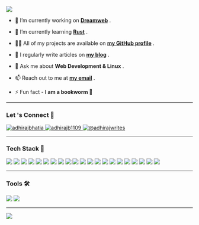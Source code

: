<img src="https://readme-typing-svg.herokuapp.com/?size=24&center=true&vCenter=true&width=600&height=80&lines=Hi+%2C+I+am+Adhiraj+Bhatia+!;A+Full+Stack+Engineer+From+India+%3A)" align="center" />

- 🔭 I’m currently working on [**Dreamweb**](https://dreamweb.so/) .

- 🌱 I’m currently learning [**Rust**](https://rust-lang.org/) .

- 👨‍💻 All of my projects are available on [**my GitHub profile**](https://github.com/adhirajb1109?tab=repositories) .

- 📝 I regularly write articles on [**my blog**](https://blog.adhiraj.site/) .

- 💬 Ask me about **Web Development & Linux** .

- 📫 Reach out to me at [**my email**](mailto:adhirajb1109@gmail.com) .

- ⚡ Fun fact - **I am a bookworm 📖**
<hr>
<h3 align="left">Let 's Connect 💬</h3>
<a href="https://dev.to/adhirajbhatia" target="_blank">
  <img src="https://img.shields.io/badge/dev.to-0A0A0A?style=for-the-badge&logo=dev.to&logoColor=white" alt="adhirajbhatia" />
</a>
<a href="https://twitter.com/adhirajb1109" target="_blank">
  <img src="https://img.shields.io/badge/adhirajb1109-%231DA1F2.svg?style=for-the-badge&logo=Twitter&logoColor=white" alt="adhirajb1109" />
</a>
<a href="https://hashnode.com/@adhirajwrites" target="_blank">
  <img src="https://img.shields.io/badge/Hashnode-2962FF?style=for-the-badge&logo=hashnode&logoColor=white" alt="@adhirajwrites" />
</a>
<hr>
<h3 align="left">Tech Stack 🚀</h3>
<p>
    <img src="https://img.shields.io/badge/HTML5-E34F26?style=for-the-badge&logo=html5&logoColor=white" />
    <img src="https://img.shields.io/badge/CSS3-1572B6?style=for-the-badge&logo=css3&logoColor=white" /> 
    <img src="https://img.shields.io/badge/Sass-CC6699?style=for-the-badge&logo=sass&logoColor=white" /> 
    <img src="https://img.shields.io/badge/bootstrap-%23563D7C.svg?style=for-the-badge&logo=bootstrap&logoColor=white" />
    <img src="https://img.shields.io/badge/tailwindcss-%2338B2AC.svg?style=for-the-badge&logo=tailwind-css&logoColor=white" /> 
    <img src="https://img.shields.io/badge/javascript-%23323330.svg?style=for-the-badge&logo=javascript&logoColor=%23F7DF1E" /> 
    <img src="https://img.shields.io/badge/typescript-%23007ACC.svg?style=for-the-badge&logo=typescript&logoColor=white" /> 
    <img src="https://img.shields.io/badge/React-20232A?style=for-the-badge&logo=react&logoColor=61DAFB" />
    <img src="https://img.shields.io/badge/next.js-000000?style=for-the-badge&logo=nextdotjs&logoColor=white" /> 
    <img src="https://img.shields.io/badge/-GraphQL-E10098?style=for-the-badge&logo=graphql&logoColor=white" />
    <img src="https://img.shields.io/badge/Supabase-3ECF8E?style=for-the-badge&logo=supabase&logoColor=white" />
    <img src="https://img.shields.io/badge/Prisma-3982CE?style=for-the-badge&logo=Prisma&logoColor=white" />
    <img src="https://img.shields.io/badge/git-%23F05033.svg?style=for-the-badge&logo=git&logoColor=white" /> 
    <img src="https://img.shields.io/badge/markdown-%23000000.svg?style=for-the-badge&logo=markdown&logoColor=white" />
    <img src="https://img.shields.io/badge/Node.js-339933?style=for-the-badge&logo=nodedotjs&logoColor=white" />
    <img src="https://img.shields.io/badge/Express.js-000000?style=for-the-badge&logo=express&logoColor=white" />
    <img src="https://img.shields.io/badge/MongoDB-4EA94B?style=for-the-badge&logo=mongodb&logoColor=white" />
    <img src="https://img.shields.io/badge/Python-3776AB?style=for-the-badge&logo=python&logoColor=white" />
    <img src="https://img.shields.io/badge/Flask-000000?style=for-the-badge&logo=flask&logoColor=white" />
    <img src="https://img.shields.io/badge/fastapi-109989?style=for-the-badge&logo=FASTAPI&logoColor=white" />
    <img src="https://img.shields.io/badge/PostgreSQL-316192?style=for-the-badge&logo=postgresql&logoColor=white" />
 </p>
<hr>
<h3 align="left">Tools 🛠️</h3>
<p>
  <img src="https://img.shields.io/badge/Visual%20Studio%20Code-0078d7.svg?style=for-the-badge&logo=visual-studio-code&logoColor=white" />
  <img src="https://img.shields.io/badge/Linux-FCC624?style=for-the-badge&logo=linux&logoColor=black" />
</p>
<hr>
<img src="https://github-readme-stats.vercel.app/api?username=adhirajb1109&show_icons=true&title_color=8FBCBB&icon_color=D8DEE9&text_color=88C0D0&bg_color=2E3440&count_private=true&layout=compact" />

